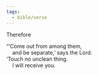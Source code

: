 ```yaml
---
tags:
  - bible/verse
---
```

Therefore

“‘Come out from among them,  
    and be separate,’ says the Lord.  
‘Touch no unclean thing.  
    I will receive you.